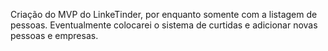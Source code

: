 Criação do MVP do LinkeTinder, por enquanto somente com a listagem de pessoas. Eventualmente colocarei o sistema de curtidas e adicionar novas pessoas e empresas. 
